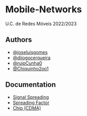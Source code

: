 # Mobile-Networks
U.C. de Redes Móveis 2022/2023

## Authors

- [@joseluisgomes](https://www.github.com/joseluisgomes)
- [@diiogocerqueira](https://www.github.com/diiogocerqueira)
- [@ruipCunha0](https://github.com/ruipCunha0)
- [@Chiquinho2oo1](https://github.com/Chiquinho2oo1)

## Documentation

- [Signal Spreading](https://www.sciencedirect.com/topics/computer-science/signal-spreading)
- [Spreading Factor](https://www.mpirical.com/glossary/sf-spreading-factor)
- [Chip (CDMA)](https://en.wikipedia.org/wiki/Chip_(CDMA))
